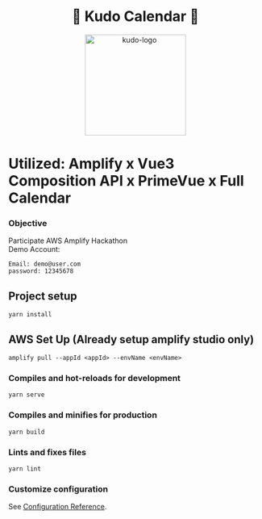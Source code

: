 <h1 align="center">🚀 Kudo Calendar 🚀</h1>
<p align="center">
<img src="https://user-images.githubusercontent.com/60088954/191899195-c87fdd6d-62e0-44b0-a719-05ad70386b45.png" alt="kudo-logo" width="200" height="200" />
</p>

# Utilized: Amplify x Vue3 Composition API x PrimeVue x Full Calendar

### Objective
Participate AWS Amplify Hackathon
<br/>
Demo Account:
<br/>
```
Email: demo@user.com
password: 12345678
```

## Project setup
```
yarn install
```

## AWS Set Up (Already setup amplify studio only)
```
amplify pull --appId <appId> --envName <envName>
```
### Compiles and hot-reloads for development
```
yarn serve
```

### Compiles and minifies for production
```
yarn build
```

### Lints and fixes files
```
yarn lint
```

### Customize configuration
See [Configuration Reference](https://cli.vuejs.org/config/).
